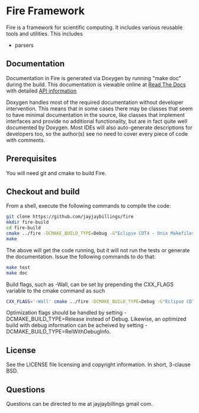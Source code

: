 # Fire Framework

Fire is a framework for scientific computing. It includes various reusable tools 
and utilities. This includes
* parsers

## Documentation

Documentation in Fire is generated via Doxygen by running "make doc" during the 
build. This documentation is viewable online at 
[Read The Docs](http://fire-framework.readthedocs.org/en/latest/) with detailed
[API information](http://fire-framework.readthedocs.org/en/latest/doxygen-html/index.html)  

Doxygen handles most of the required documentation without developer 
intervention. This means that in some cases there may be classes that seem to 
have minimal documentation in the source, like classes that implement interfaces 
and provide no additional functionality, but are in fact quite well documented 
by Doxygen. Most IDEs will also auto-generate descriptions for developers too, 
so the author(s) see no need to cover every piece of code with comments.

## Prerequisites
You will need git and cmake to build Fire.

## Checkout and build

From a shell, execute the following commands to compile the code:


```bash
git clone https://github.com/jayjaybillings/fire
mkdir fire-build
cd fire-build
cmake ../fire -DCMAKE_BUILD_TYPE=Debug -G"Eclipse CDT4 - Unix Makefiles" -DCMAKE_ECLIPSE_VERSION=4.5
make
```


The above will get the code running, but it will not run the tests or generate the 
documentation. Issue the following commands to do that:
```bash
make test
make doc
```


Build flags, such as -Wall, can be set by prepending the CXX_FLAGS variable to 
the cmake command as such

```bash
CXX_FLAGS='-Wall' cmake ../fire -DCMAKE_BUILD_TYPE=Debug -G"Eclipse CDT4 - Unix Makefiles" -DCMAKE_ECLIPSE_VERSION=4.5
```

Optimization flags should be handled by setting -DCMAKE_BUILD_TYPE=Release 
instead of Debug. Likewise, an optimized build with debug information can be 
acheived by setting -DCMAKE_BUILD_TYPE=RelWithDebugInfo.

## License

See the LICENSE file licensing and copyright information. In short, 3-clause BSD.

## Questions
Questions can be directed to me at jayjaybillings <at> gmail <dot> com.
